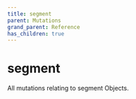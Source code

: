 ```yaml
---
title: segment
parent: Mutations
grand_parent: Reference
has_children: true
---
```


# segment

All mutations relating to segment Objects.

